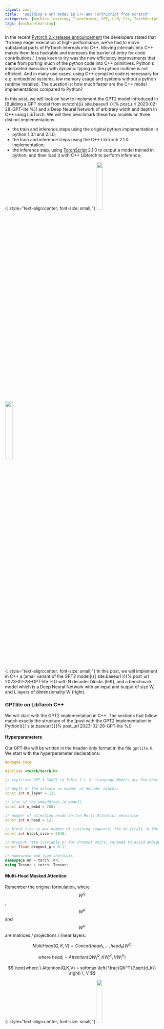 ```yaml
---
layout: post
title:  "Building a GPT model in C++ and TorchScript from scratch"
categories: [machine learning, Transformer, GPT, LLM, C++, TorchScript]
tags: [machinelearning]
---
```


In the recent [Pytorch 2.x release announcement](https://pytorch.org/get-started/pytorch-2.0/) the developers stated that "to keep eager execution at high-performance, we’ve had to move substantial parts of PyTorch internals into C++. Moving internals into C++ makes them less hackable and increases the barrier of entry for code contributions." I was keen to try was the new efficiency improvements that came from porting much of the python code into C++ primitives. Python's interpreted execution with dynamic typing on the python runtime is not efficient. And in many use cases, using C++ compiled code is necessary for e.g. embedded systems, low memory usage and systems without a python runtime installed. The question is: how much faster are the C++ model implementations compared to Python? 

In this post, we will look on how to implement the GPT2 model introduced in [Building a GPT model from scratch]({{ site.baseurl }}{% post_url  2023-02-28-GPT-lite %}) and a Deep Neural Network of arbitrary width and depth in C++ using LibTorch. We will then benchmark these two models on three distinct implementations:
- the train and inference steps using the original python implementation in python 1.3.1 and 2.1.0;
- the train and inference steps using the C++ LibTorch 2.1.0 implementation;
- the inference step, using [TorchScript](https://pytorch.org/tutorials/beginner/Intro_to_TorchScript_tutorial.html) 2.1.0 to output a model trained in python, and then load it with C++ Libtorch to perform inference;

{: style="text-align:center; font-size: small;"}
<img width="20%" height="20%" src="/assets/GPT-lite/gpt_lite_compact.png"/>
&nbsp; &nbsp; &nbsp; &nbsp; &nbsp; &nbsp; &nbsp;
<img width="22%" height="22%" src="/assets/GPT-lite-cpp/benchmark_model.png"/>

{: style="text-align:center; font-size: small;"}
In this post, we will implement in C++ a [small variant of the GPT2 model]({{ site.baseurl }}{% post_url  2023-02-28-GPT-lite %}) with N decoder blocks (left), and a benchmark model which is a Deep Neural Network with an input and output of size W, and L layers of dimensionality W (right).

### GPTlite on LibTorch C++

We will start with the GPT2 implementation in C++. The sections that follow match exactly the structure of the [post with the GPT2 implementation in Python]({{ site.baseurl }}{% post_url  2023-02-28-GPT-lite %})

#### Hyperparameters

Our GPT-lite will be written in the header-only format in the file `gptlite.h`. We start with the hyperparameter declarations:

```cpp
#pragma once

#include <torch/torch.h>

// replicate GPT-3 Small in Table 2.1 in "Language Models are Few-Shot Learners, Brown et al, 2021"

// depth of the network as number of decoder blocks.
const int n_layer = 12;

// size of the embeddings (d_model)
const int n_embd = 768;

// number of attention heads in the Multi-Attention mechanism
const int n_head = 12;

// block size ie max number of training sequence, the $n_{ctx}$ in the paper .
const int block_size = 2048;

// dropout rate (variable p) for dropout units, renamed to avoid ambiguity
const float dropout_p = 0.1;

// namespace and type shortcuts
namespace nn = torch::nn;
using Tensor = torch::Tensor;
```

#### Multi-Head Masked Attention

Remember the original formulation, where $$W^Q$$, $$W^K$$ and $$W^V$$ are matrices / projections / linear layers:

$$
MultiHead(Q, K, V ) = Concat(head_1, ..., head_h)W^O
$$

$$
\text{where } head_i = Attention(QW^Q_i, KW^K_i, VW^V_i)
$$

$$
\text{where } Attention(Q,K,V) = softmax \left( \frac{QK^T}{\sqrt{d_k}} \right) \, V
$$


{: style="text-align:center; font-size: small;"}
<img width="19%" height="19%" src="/assets/GPT-lite/gpt_lite_attention.png"/>

{: style="text-align:center; font-size: small;"}
The multi-head (Nx) attention module in our model, emphasized in red.

So the for the multi-attention head follows the same logic. We start by defining a single attention head:

```cpp
struct Head : nn::Module {
  Head(int head_size) {
    int head_size = head_size;
    nn::Linear key   = nn::Linear( nn::LinearOptions(n_embd, head_size).bias(false) );
    nn::Linear query = nn::Linear( nn::LinearOptions(n_embd, head_size).bias(false) );
    nn::Linear value = nn::Linear( nn::LinearOptions(n_embd, head_size).bias(false) );
    Tensor tril = torch::tril(torch::ones( {block_size, block_size} ));
    nn::Dropout dropout = nn::Dropout(dropout_p);

    register_module("key", key);
    register_module("query", query);
    register_module("value", value);
    register_buffer("tril", tril);
    register_module("dropout", this->dropout);
  }


  Tensor forward(Tensor x){
    int B=x.size(0), T=x.size(1), C=x.size(2);
    Tensor k = key(x);   //shape (B,T, head_size)
    Tensor q = query(x); //shape (B,T, head_size)
    Tensor v = value(x); //shape (B,T, head_size)

    // compute self-attention scores
    Tensor wei = torch::matmul(q, k.transpose(-2, -1)); //shape (B,T, T)
    wei = wei * std::pow(C,-0.5); //scale by sqrt(d_k)
    wei = wei.masked_fill(tril.slice(0, 0, T).slice(1, 0, T) == 0, -inf);
    wei = F::softmax(wei, -1); // (B, T, T)
    wei = this->dropout(wei);

    // perform weighted aggregation of values
    Tensor out = torch::matmul(wei, v); // shape (B, T, head_size)
    return out;
  }

}
```

In order to keep the code small and clean, `Head` is define as a `struct` and not as a `class`, so that all members are public and not private by default.
Note the `register_module` operator that is not needed in the python implementation. Why do we need this? In practice, C++ has no reflection, so it cannot iterate over a class variables, unless they're declared somewhere. However, we need this features, so that LibTorch can iterate class members for e.g. parameter count, recursive copy of submodules to GPU when you call `moduel.to(device)`, etc. There are two options to create this iterator, and in this post we will use both:
1. We can keep all modules inside an iterator that LibTorch understands e.g. `nn::Sequential` and apply paramater count of move-to-GPU operations on the whole collection;
2. The other cleaner alternative, to avoid calling `module->to(device)` in every single module, is to run `register_parameter`, `register_buffer` and `register_module` to register them during initialization of the class.

Also, we do `register_buffer` instead of `register_parameter` on tril because it is a tensor that is not a parameter, but is a state, i.e. torch will not record it's gradients.

Finally, LibTorch does not allow named arguments like in Python e.g. `bias=False`, so these cant be passed *directly*. The possible constructors are `Linear(in_features, out_features)` or `Linear(LinearOptions(in_features, out_features).bias(False))`, so when we need to pass any named parameters, we use the second constructor and wrap all options inside `LinearOptions`. We now implement the forward pass of `Head`:

We'll now combine (merge) the output of all heads into our Multi-Head Shared-Attention module.

```cpp
struct MultiHeadAttention : nn::Module {

  MultiHeadAttention(int num_heads, int head_size) {

    nn::ModuleList heads = torch::nn::ModuleList();
    for (int i=0; i<num_heads; i++)
      heads->push_back( Head(head_size) );
    nn::Linear proj = nn::Linear(n_embd, n_embd);
    nn::Dropout dropout = nn::Dropout(dropout_p);
    
    register_module("heads", heads);
    register_module("proj", proj);
    register_module("dropout", this->dropout);
  }


  Tensor forward(Tensor x){

    //Concatenate the outputs of the heads along the last dimension
    Tensor outputs[n_head];
    for (int i=0; i<n_head; i++){
      Head* head = heads[i]->as<Head>();
      outputs[i] = head->forward(x);
    }

    Tensor out = torch::cat(outputs, -1);
    out = proj(out);
    out = this->dropout(out);
    return out;
  }
}
```

We don't use `std` containers of C++ arrays to store modules, but `nn::ModuleList` or `nn::Sequential` instead, because it enforces the collection of modules to be called as a single module. Any function applied to the collection of modules - e.g. `.to(device)` - is then applied automatically to all modules inside. The tricky bit here is that `nn::ModuleList` stores elements of type `nn::Module` that need to be casted dynamically with `module->as<Head>()` before calling internal functions.

#### Feed Forward Network

The Feed-forward network simply a single-layer Deep Neural Network and is pretty straighforward to implement:

{: style="text-align:center; font-size: small;"}
<img width="19%" height="19%" src="/assets/GPT-lite/gpt_lite_feedforward.png"/>

{: style="text-align:center; font-size: small;"}
The feed forward network in our model, emphasized in red.

```cpp
struct FeedForward : nn::Module {

  FeedForward(int n_embd) {
    nn::Sequential net = nn::Sequential(
        nn::Linear(n_embd, n_embd*4),
        nn::ReLU(),
        nn::Linear(n_embd*4, n_embd),
        nn::Dropout(dropout_p)
	);
    register_module("net", net);

  Tensor forward(Tensor x) {
    return net->forward(x);
  }
}
```

#### The GPT Block

We'll call GPT *block* the sequence of a multi-head attention and a feedforward module. Similarly to the python implementation, we add skip connections and normalization before the attention and feed-forward network.

{: style="text-align:center; font-size: small;"}
<img width="19%" height="19%" src="/assets/GPT-lite/gpt_lite_blocks.png"/>

{: style="text-align:center; font-size: small;"}
The GPT block(s) in our model, emphasized in red.

```cpp
struct Block : nn::Module {

  Block(int n_embd, int n_head) {
    int head_size = (int) (n_embd / n_head);
    std::shared_ptr<MultiHeadAttention> sa = 
      std::shared_ptr<MultiHeadAttention>( new MultiHeadAttention(n_head, head_size) );
    std::shared_ptr<FeedForward> ffwd =
      std::shared_ptr<FeedForward>( new FeedForward(n_embd) );
    nn::LayerNorm ln1 = nn::LayerNorm(  std::vector<int64_t> {n_embd} );
    nn::LayerNorm ln2 = nn::LayerNorm(  std::vector<int64_t> {n_embd} );

    register_module("sa", sa);
    register_module("ffwd", ffwd);
    register_module("ln1", ln1);
    register_module("ln2", ln2);
  }

  Tensor forward(Tensor x) {
    x = x + sa->forward(ln1(x));
    x = x + ffwd->forward(ln2(x));
    return x;
  }
}
```

You will notice we will use heavily `shared_ptr` to wrap our classes. It is not accidental. In fact, all LitTorch modules are a shared pointer to the implementation of a given class. Thus, all `torch::nn` modules can be passed by value directly. E.g. the linear layer `nn::Linear` is just and alias for `std::shared_ptr<nn::LinearImpl>`, where `LinearImpl` is the implementation. Because of this, the documentation suggests initializing modules with `nullptr` as default value of the pointer, and initialize dynamically the classes lates, because the alternative would to call the default constructor `Linear()` which is not defined.

There's a subtle difference in the `LayerNorm` initialization. By design, `LayerNorm` accepts a list of normalized dimensions as input. Alternatively, when a single `int` value is passed, only the last dimension of the input is normalized, and will resized to the integer argument value. This is the default behaviour in Python. However In C++, `LayerNorm` does not include the 'single integer' constructor initialization, so we have to pass it as a singleton list.

#### Final Model

Putting it all together:

```cpp
struct GPTlite : nn::Module {

  GPTlite(int vocab_size){
    nn::Embedding token_embedding_table = nn::Embedding(vocab_size, n_embd);
    nn::Embedding position_embedding_table = nn::Embedding(block_size, n_embd);
    nn::Sequential blocks = nn::Sequential();
    for (int i=0; i<n_layer; i++)
      blocks->push_back( Block(n_embd, n_head) );
		
    nn::LayerNorm ln = nn::LayerNorm(  std::vector<int64_t> {n_embd} );
    nn::Linear lm_head = nn::Linear( nn::LinearOptions(n_embd, vocab_size).bias(false)  );

    register_module("token_embedding_table", token_embedding_table);
    register_module("position_embedding_table", position_embedding_table);
    register_module("blocks", blocks);
    register_module("ln", ln);
    register_module("lm_head", lm_head);
  }


  Tensor forward(Tensor idx){
    int T = idx.size(1);
    Tensor tok_emb = token_embedding_table(idx); //shape (B,T,C)
    Tensor pos_emb = position_embedding_table(torch::arange(T).to( idx.device() )); //shape (T,C)
    Tensor x = tok_emb + pos_emb; //shape (B,T,C)
    x = blocks->forward(x);
    x = ln(x);
    Tensor logits = lm_head(x); //shape (B,T,C)
    return logits.permute({0,2,1}); //shape (B,C,T)
  }
}
```


### Benchmark Model on LibTorch C++

We will define a simple benchmark model, which is simply a DNN with `L` layers of width `W`, input of size `W`, output of size `W`, and a ReLu activation between layers. This is defined in `benchmark.h` as:

```cpp
#pragma once
#include <torch/torch.h>

struct BenchmarkModel : torch::nn::Module {
  /// DNN with W input features, W neurons per layer, W output classes and L layers

  BenchmarkModel(int64_t W, int64_t L){
    torch::nn::Sequential layers = torch::nn::Sequential();
    for (int64_t i = 0; i < L; ++i) {
      layers->push_back(torch::nn::Linear(W, W));
      layers->push_back(torch::nn::ReLU());
    }
    register_module("layers", layers);
  }

  torch::Tensor forward(torch::Tensor input) {
    return layers->forward(input);
  }
}
```

### Main Benchmark loop

Our `main.cpp` file will contain a loop that will benchmark the train and inference operations of a model for a random input:

```cpp
torch::Device device = torch::cuda::is_available() ? torch::kCUDA : torch::kCPU;

int main(int argc, const char* argv[]) {

    const int vocab_size = 65, batch_size=1; 
    const torch::ScalarType Long = torch::ScalarType::Long;
    torch::Tensor idx = torch::randint(0, vocab_size, {batch_size, block_size}, device).to(Long);
    torch::Tensor label = torch::randint(0, vocab_size, {batch_size, block_size}, device).to(Long);
    GPTlite model = GPTlite(vocab_size);
    model.to(device);
    benchmark_train<GPTlite>(model, idx, label);
    benchmark_inference<GPTlite>(model, idx);
}
```


As an important remark, LibTorch does not include a C++ equivalent to `torch.set_default_device`, so we have to manually move to the GPU every sample, label and model. And because we registered every parameter, buffer and module previously, doing `model.to(device)` will recursively copy all the contents in the model. The final functions `benchmark_train` and `benchmark_inference` perform the benchmark of method several train and inference epochs, respectively. The implementation is (again) very similar to PyTorch:

```cpp
const uint warmup_epochs = 30;
const uint benchmark_epochs = 30;

template <typename ModelType>
void benchmark_train(ModelType & model, torch::Tensor x, torch::Tensor label) {

  clock_t start_time;
  torch::Tensor output, loss;
  
  model.train();
  torch::optim::Adam optimizer( model.parameters(),
    torch::optim::AdamOptions(2e-4).betas(std::make_tuple(0.5, 0.5)));

  for (int64_t epoch = 0; epoch < warmup_epochs + benchmark_epochs; ++epoch) {

    if (epoch == warmup_epochs)
      start_time = clock();

    optimizer.zero_grad();
    output = model.forward(x);
    output = F::softmax(output, F::SoftmaxFuncOptions(1));
    loss = torch::cross_entropy_loss(output, label);
    loss.backward();
    optimizer.step();
  }

  double benchmark_time = double(clock() - start_time) / CLOCKS_PER_SEC;
  double throughput = benchmark_epochs / benchmark_time;
  std::cout << "train runtime: " << benchmark_time << " seconds" << std::endl;
  std::cout << "train throughput: " << throughput << " epochs/second" << std::endl;
}
``` 

The implementation of `benchmark_inference` is a much simpler loop with `model.eval()` instead, the `torch::NoGradGuard` variable (equivalent to `with torch.no_grad():` in python), and only a forward pass in the epochs loop. However, it allows the templated types of both the model and input data, to account for the TorchScript-based inference that we will discuss later:

```cpp
template <typename ModelType, typename InputType = torch::Tensor>
void benchmark_inference(ModelType & model, InputType x) {

  clock_t start_time;
  model.eval();
  
  { 
    //no_grad scope, C++ equivalent to 'with torch.no_grad()' in Python
    torch::NoGradGuard no_grad;

    for (int64_t epoch = 0; epoch < warmup_epochs; ++epoch) 
      model.forward(x);

    start_time = clock();
    for (int64_t epoch = 0; epoch < benchmark_epochs; ++epoch)
      model.forward(x);
  }

  double benchmark_time = double(clock() - start_time) / CLOCKS_PER_SEC;
  double throughput = benchmark_epochs / benchmark_time;
  std::cout << "inference runtime: " << benchmark_time << " seconds" << std::endl;
  std::cout << "inference throughput: " << throughput << " epochs/second" << std::endl;
}
```

### Running inference on TorchScript

In ideal scenarions, we would want the flexibility and speed of development of python, with the low memory footprint and high efficiency of C++. This is possible with [TorchScript](https://pytorch.org/tutorials/beginner/Intro_to_TorchScript_tutorial.html). To do that, we will train the model `model` in python and output it as a binary `model_jut.pt` file, via:

```python
model_jit = torch.jit.script(model) 
# model_jit = torch.jit.trace(model, (x))
model_jit.save('model_jit.pt')
```

As a side note, `torch.jit.script` requires optional arguments in python to be explicitly declared with their `typing` type e.g.:
```
  def forward(self, idx, targets: Optional[torch.Tensor]=None):
```
instead of:
```
  def forward(self, idx, targets=None):
```

In C++, we [follow the LibTorch documentation](https://pytorch.org/tutorials/advanced/cpp_export.html) to load and run inference on a model with the following code:

```cpp
#include <torch/script.h>
using JitModule = torch::jit::Module;
using JitInput  = std::vector<torch::jit::IValue>;

JitModule model = torch::jit::load("model_jit.pt").to(device);
benchmark_inference<JitModule, JitInput>(model, {x});
```

Note that the type of the model and input data is not `torch::nn::Module` and `torch::Tensor`. Instead, we have `torch::jit::Module` and `std::vector<torch::jit::IValue>`, respectively. Therefore,`benchmark_interface` requires a different templated call with those types in place.

### Compilation

We follow the [instructions on the LibTorch documentation](https://pytorch.org/cppdocs/installing.html#installing-c-distributions-of-pytorch) and use the CMake build systems to generate our binaries. The `CMakeLists.txt` is:

```cmake
cmake_minimum_required(VERSION 3.0 FATAL_ERROR)
project(torch_cpp_benchmark)

find_package(Torch REQUIRED)
set(CMAKE_CXX_FLAGS "${CMAKE_CXX_FLAGS} ${TORCH_CXX_FLAGS}")

set(SOURCE_FILES gptlite.h benchmark.h main.cpp)

add_executable(main ${SOURCE_FILES} )
target_link_libraries(main "${TORCH_LIBRARIES}")
set_property(TARGET main PROPERTY CXX_STANDARD 17)
``` 

and we will run cmake with 2 extra (optional) flags to compile our code with cuDNN and cuSPARSELt:
```
cmake .. -DCMAKE_BUILD_TYPE=Release -DCAFFE2_USE_CUDNN=1 -DCAFFE2_USE_CUSPARSELT=1
```

### Benchmark

We compared throughput (samples/sec) and GPU memory usage (GBs) on three distinct implementations: the small variant of GPT lite, a deep benchmark model with 2048 layers of 256 activations, and a wide benchmark model of 3 layers of 8192 activations. So we test a very deep, a very shallow and a general case model. For each model, we tested the python PyTorch implementation of train and inference on python 1.3.1 and python 2.1.0, the C++ LibTorch 2.1.0 implementation of train and inference, and the C++ LibTorch inference of a PyTorch module output/loaded with TorchScript. 
As an important remark, I noticed that both the python in C++ implementations of Torch leak memory on the GPU when several models are alocated in the same run, as the deallocation does not clear the memory completely. For that reason, I ran one run per model.
The results are the following: 

{: style="text-align:center; font-size: small;"}
<img width="90%" height="90%" src="/assets/GPT-lite-cpp/benchmark_wide.png"/>

{: style="text-align:center; font-size: small;"}
<img width="90%" height="90%" src="/assets/GPT-lite-cpp/benchmark_deep.png"/>

{: style="text-align:center; font-size: small;"}
<img width="90%" height="90%" src="/assets/GPT-lite-cpp/benchmark_gptlite.png"/>

Looking at the memory usage, we see that - as expected - there are huge memory savings between train (navy blue, orange, and green bars) and inference steps (light blue), in the order of 4x to 10x. 

Looking at performance, there is a gain of up to 15% in throughput when moving from PyTorch 1.3.1 to 2.1.0 (navy blue to orange bars), so indeed, porting several PyTorch instructions to C++ really helped in performance, due to less python instruction on its runtime. There's also a small throughput increase of up to 10% on moving from PyTorch 2.1.0 to its C++ equivalent (from orange to green bars), and this is explained again by the python runtime overhead. Finally, the inference when comparing the pure C++ implementation and the TorchScript implementation (train in python, inference in C++) is neglegible, which means that TorchScript does a pretty good job in (de)serializing the model. All these gains were not visible in the Deep DNN model, and that is something that is counter-intuitive to me.

The message here is simple: **for maximum train flexibility and inference efficiency, use PyTorch 2.x to train, LibTorch 2.x to do the inference, and TorchScript to glue both**.

And are done here! If you want to replicate this results, see the original [source code repository](https://github.com/brunomaga/torchcpp-benchmark/) or download <a href="/assets/GPT-lite-cpp/torchcpp-benchmark-main.zip">`torchcpp-benchmark-main.zip`</a> for the complete implementation and run instructions.

